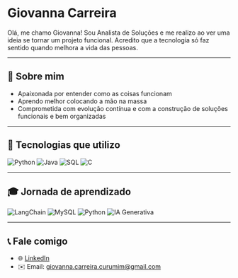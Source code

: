 # Giovanna Carreira

Olá, me chamo Giovanna! Sou Analista de Soluções e me realizo ao ver uma ideia se tornar um projeto funcional. Acredito que a tecnologia só faz sentido quando melhora a vida das pessoas.

---

## 🧩 Sobre mim

- Apaixonada por entender como as coisas funcionam
- Aprendo melhor colocando a mão na massa
- Comprometida com evolução contínua e com a construção de soluções funcionais e bem organizadas

---

## 🚀 Tecnologias que utilizo

![Python](https://img.shields.io/badge/Python-3776AB?style=for-the-badge&logo=python&logoColor=white)
![Java](https://img.shields.io/badge/Java-007396?style=for-the-badge&logo=java&logoColor=white)
![SQL](https://img.shields.io/badge/SQL-4479A1?style=for-the-badge&logo=mysql&logoColor=white)
![C](https://img.shields.io/badge/C-00599C?style=for-the-badge&logo=c&logoColor=white)

---

## 🎓 Jornada de aprendizado

![LangChain](https://img.shields.io/badge/LangChain-000000?style=for-the-badge&logo=chainlink&logoColor=white)
![MySQL](https://img.shields.io/badge/MySQL-4479A1?style=for-the-badge&logo=mysql&logoColor=white)
![Python](https://img.shields.io/badge/Python-3776AB?style=for-the-badge&logo=python&logoColor=white)
![IA Generativa](https://img.shields.io/badge/IA%20Generativa-FF6F00?style=for-the-badge&logo=openai&logoColor=white)

---

## 📞 Fale comigo

- 🌐 [LinkedIn](https://www.linkedin.com/in/seu-usuario)
- ✉️ Email: giovanna.carreira.curumim@gmail.com
